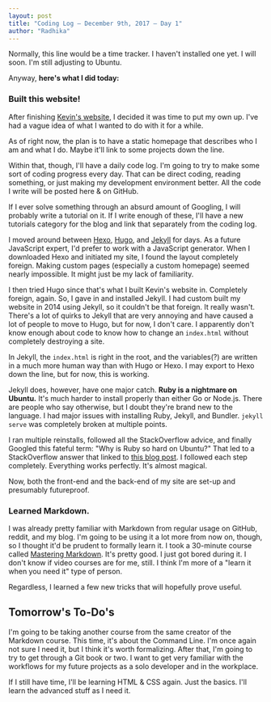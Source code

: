 ```yaml
---
layout: post
title: "Coding Log — December 9th, 2017 — Day 1"
author: "Radhika"
---
```


Normally, this line would be a time tracker. I haven't installed one yet. I will soon. I'm still adjusting to Ubuntu.

Anyway, **here's what I did today:**

### Built this website!

After finishing [Kevin's website](http://kevinacarson.org), I decided it was time to put my own up. I've had a vague idea of what I wanted to do with it for a while.

As of right now, the plan is to have a static homepage that describes who I am and what I do. Maybe it'll link to some projects down the line.

Within that, though, I'll have a daily code log. I'm going to try to make some sort of coding progress every day. That can be direct coding, reading something, or just making my development environment better. All the code I write will be posted here & on GitHub.

If I ever solve something through an absurd amount of Googling, I will probably write a tutorial on it. If I write enough of these, I'll have a new tutorials category for the blog and link that separately from the coding log.

I moved around between [Hexo](http://hexo.io), [Hugo](http://gohugo.io), and [Jekyll](http://jekyllrb.com) for days. As a future JavaScript expert, I'd prefer to work with a JavaScript generator. When I downloaded Hexo and initiated my site, I found the layout completely foreign. Making custom pages (especially a custom homepage) seemed nearly impossible. It might just be my lack of familiarity.

I then tried Hugo since that's what I built Kevin's website in. Completely foreign, again. So, I gave in and installed Jekyll. I had custom built my website in 2014 using Jekyll, so it couldn't be that foreign. It really wasn't. There's a lot of quirks to Jekyll that are very annoying and have caused a lot of people to move to Hugo, but for now, I don't care. I apparently don't know enough about code to know how to change an `index.html` without completely destroying a site.

In Jekyll, the `index.html` is right in the root, and the variables(?) are written in a much more human way than with Hugo or Hexo. I may export to Hexo down the line, but for now, this is working.

Jekyll does, however, have one major catch. **Ruby is a nightmare on Ubuntu.** It's much harder to install properly than either Go or Node.js. There are people who say otherwise, but I doubt they're brand new to the language. I had major issues with installing Ruby, Jekyll, and Bundler. `jekyll serve` was completely broken at multiple points.

I ran multiple reinstalls, followed all the StackOverflow advice, and finally Googled this fateful term: "Why is Ruby so hard on Ubuntu?" That led to a StackOverflow answer that linked to [this blog post](http://ryanbigg.com/2014/10/ubuntu-ruby-ruby-install-chruby-and-you). I followed each step completely. Everything works perfectly. It's almost magical.

Now, both the front-end and the back-end of my site are set-up and presumably futureproof.

### Learned Markdown.

I was already pretty familiar with Markdown from regular usage on GitHub, reddit, and my blog. I'm going to be using it a lot more from now on, though, so I thought it'd be prudent to formally learn it. I took a 30-minute course called [Mastering Markdown](http://masteringmarkdown.com). It's pretty good. I just got bored during it. I don't know if video courses are for me, still. I think I'm more of a "learn it when you need it" type of person.

Regardless, I learned a few new tricks that will hopefully prove useful.

## Tomorrow's To-Do's

I'm going to be taking another course from the same creator of the Markdown course. This time, it's about the Command Line. I'm once again not sure I need it, but I think it's worth formalizing. After that, I'm going to try to get through a Git book or two. I want to get very familiar with the workflows for my future projects as a solo developer and in the workplace.

If I still have time, I'll be learning HTML & CSS again. Just the basics. I'll learn the advanced stuff as I need it.
